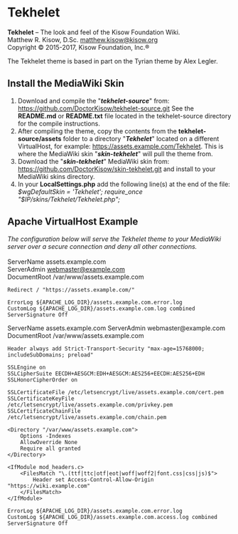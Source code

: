 # Tekhelet

**Tekhelet** – The look and feel of the Kisow Foundation Wiki.  
Matthew R. Kisow, D.Sc. <matthew.kisow@kisow.org>  
Copyright &copy; 2015-2017, Kisow Foundation, Inc.&reg;

The Tekhelet theme is based in part on the Tyrian theme by Alex Legler.

## Install the MediaWiki Skin
1. Download and compile the "_**tekhelet-source**_" from: https://github.com/DoctorKisow/tekhelet-source.git
   See the **README.md** or **README.txt** file located in the tekhelet-source directory for the compile instructions.
2. After compiling the theme, copy the contents from the **tekhelet-source/assets** folder to a directory
   "_**Tekhelet**_" located on a different VirtualHost, for example: https://assets.example.com/Tekhelet.  This
   is where the MediaWiki skin "_**skin-tekhelet**_" will pull the theme from.
3. Download the "_**skin-tekhelet**_" MediaWiki skin from: https://github.com/DoctorKisow/skin-tekhelet.git
   and install to your MediaWiki skins directory.
4. In your **LocalSettings.php** add the following line(s) at the end of the file:  
   _$wgDefaultSkin = 'Tekhelet';  
   require_once "$IP/skins/Tekhelet/Tekhelet.php";_  

## Apache VirtualHost Example
_The configuration below will serve the Tekhelet theme to your MediaWiki server over a secure connection and deny all other connections._  
<VirtualHost _default_:80>  
    ServerName assets.example.com  
    ServerAdmin webmaster@example.com  
    DocumentRoot /var/www/assets.example.com  

    Redirect / "https://assets.example.com/"  

    ErrorLog ${APACHE_LOG_DIR}/assets.example.com.error.log  
    CustomLog ${APACHE_LOG_DIR}/assets.example.com.log combined  
    ServerSignature Off  
</VirtualHost>  

<VirtualHost _default_:443>  
    ServerName assets.example.com  
    ServerAdmin webmaster@example.com  
    DocumentRoot /var/www/assets.example.com  

    Header always add Strict-Transport-Security "max-age=15768000; includeSubDomains; preload"  

    SSLEngine on  
    SSLCipherSuite EECDH+AESGCM:EDH+AESGCM:AES256+EECDH:AES256+EDH  
    SSLHonorCipherOrder on  

    SSLCertificateFile /etc/letsencrypt/live/assets.example.com/cert.pem  
    SSLCertificateKeyFile /etc/letsencrypt/live/assets.example.com/privkey.pem  
    SSLCertificateChainFile /etc/letsencrypt/live/assets.example.com/chain.pem  

    <Directory "/var/www/assets.example.com">  
        Options -Indexes  
        AllowOverride None  
        Require all granted  
    </Directory>  

    <IfModule mod_headers.c>  
        <FilesMatch "\.(ttf|ttc|otf|eot|woff|woff2|font.css|css|js)$">  
            Header set Access-Control-Allow-Origin "https://wiki.example.com"  
        </FilesMatch>  
    </IfModule>  

    ErrorLog ${APACHE_LOG_DIR}/assets.example.com.error.log  
    CustomLog ${APACHE_LOG_DIR}/assets.example.com.access.log combined  
    ServerSignature Off  
</VirtualHost>
